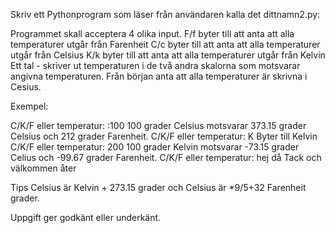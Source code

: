Skriv ett Pythonprogram som läser från användaren kalla det dittnamn2.py: 

Programmet skall acceptera 4 olika input. 
F/f byter till att anta att alla temperaturer utgår från Farenheit
C/c byter till att anta att alla temperaturer utgår från Celsius
K/k byter till att anta att alla temperaturer utgår från Kelvin
Ett tal - skriver ut temperaturen i de två andra skalorna som motsvarar angivna temperaturen.
Från början anta att alla temperaturer är skrivna i Cesius. 


Exempel:

C/K/F eller temperatur: :100
100 grader Celsius motsvarar 373.15 grader Celsius och 212 grader Farenheit. 
C/K/F eller temperatur: K
Byter till Kelvin
C/K/F eller temperatur: 200
100 grader Kelvin motsvarar -73.15 grader Celius och -99.67 grader Farenheit. 
C/K/F eller temperatur:  hej då
Tack och välkommen åter

Tips Celsius är Kelvin + 273.15 grader och Celsius är *9/5+32 Farenheit grader. 

Uppgift ger godkänt  eller underkänt.